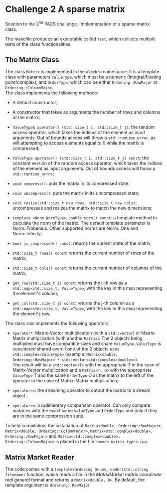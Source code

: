 # Challenge 2 A sparse matrix #

Solution to the $2^{nd}$ PACS challenge. Implementation of a sparse matrix class.

The makefile produces an executable called `test`, which collects multiple tests of the class functionalities.


## The Matrix Class ##

The class `Matrix` is implemented in the `algebra` namespace. It is a template class with parameters
`ValueType`, which must be a numeric (integral/floating point/complex<T>), and `OrderType`, which can be
either `Ordering::RowMajor` or `Ordering::ColumnMajor`. <br>
The class implements the following methods:

* A default constructor;

* A constructor that takes as arguments the number of rows and columns of the matrix;

* `ValueType& operator() (std::size_t i, std::size_t j)`: the random access operator, which takes the indices of the element as input arguments.
Out of bounds access will throw a `std::runtime_error`, as will attempting to access elements equal to 0 while the matrix is compressed;

* `ValueType operator() (std::size_t i, std::size_t j) const`: the constant version of the random access operator, which takes the indices of the element as input 
arguments. Out of bounds access will throw a `std::runtime_error`;

* `void compress()`: puts the matrix in its compressed state;

* `void uncompress()`: puts the matrix in its uncompressed state;

* `void resize(std::size_t new_rows, std::size_t new_cols)`: uncompresses and resizes the matrix to match the new dimensions;

* `template <Norm NormType> double norm() const`: a template method to calculate the norm of the matrix. The default template parameter is Norm::Frobenius. 
Other supported norms are Norm::One and Norm::Infinity;

* `bool is_compressed() const`: returns the current state of the matrix;

* `std::size_t rows() const`: returns the current number of rows of the matrix;

* `std::size_t cols() const`: returns the current number of columns of the matrix;  

* `get_row(std:.size_t i) const`: returns the i-th row as a `std::map<std::size_t, ValueType>`, with the key in this map representing the element's column;

* `get_col(std:.size_t j) const`: returns the j-th column as a `std::map<std::size_t, ValueType>`, with the key in this map representing the element's row.

The class also implements the following operators:

* `operator*`: Matrix-Vector multiplication (with a `std::vector`) or Matrix-Matrix multiplication (with another `Matrix`). The 2 objects being multiplied 
must have compatible sizes and share `ValueType`. `ValueType` is considered shared even if one of the 2 objects uses `std::complex<ValueType>`
(example: `Matrix<double, Ordering::RowMajor> * std::vector<std::complex<double>>`). <br> 
The result will be a `std::vector<T>` with the appropriate T in the case of Matrix-Vector multplication and a `Matrix<T, O>` with the appropriate `ValueType` T 
and the same `OrderType` O as the matrix to the left of the operator in the case of Matrix-Matrix multiplication;

* `operator<<`: the streaming operator to output the matrix to a stream object;

* `operator==`: a rudimentary comparison operator. Can only compare matrices with the exact same `ValueType` and `OrderType` and only if they are in the same
compression state.

To help compilation, the instatiation of `Matrix<double, Ordering::RowMajor>`, `Matrix<double, Ordering::ColumnMajor>`, 
`Matrix<std::complex<double>, Ordering::RowMajor>` and `Matrix<std::complex<double>, Ordering::ColumnMajor>` is placed in the file `common_matrix_types.cpp`.

## Matrix Market Reader ##

The code comes with a `template<Ordering O> mm_reader(std::string filename)` function, which reads a file in the *MatrixMarket matrix coordinate real general* 
format and returns a `Matrix<double, O>`. By default, the template argument is `Ordering::RowMajor`